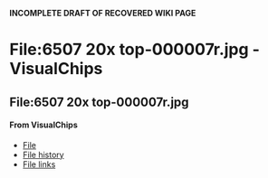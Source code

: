 **INCOMPLETE DRAFT OF RECOVERED WIKI PAGE**

# File:6507 20x top-000007r.jpg - VisualChips

## File:6507 20x top-000007r.jpg

#### From VisualChips

- [File](#file)
- [File history](#filehistory)
- [File links](#filelinks)


